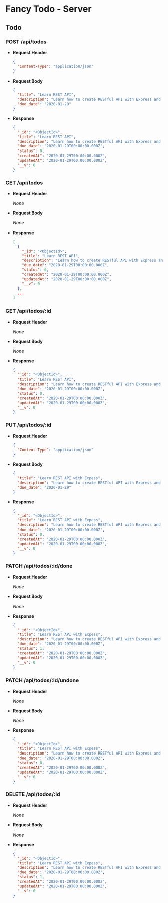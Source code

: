 # Fancy Todo - Server

## Todo

### POST /api/todos

- **Request Header**

  ```json
  {
    "Content-Type": "application/json"
  }
  ```

- **Request Body**

  ```json
  {
    "title": "Learn REST API",
    "description": "Learn how to create RESTful API with Express and MongoDB",
    "due_date": "2020-01-29"
  }
  ```

- **Response**

  ```json
  {
    "_id": "<ObjectId>",
    "title": "Learn REST API",
    "description": "Learn how to create RESTful API with Express and MongoDB",
    "due_date": "2020-01-29T00:00:00.000Z",
    "status": 0,
    "createdAt": "2020-01-29T00:00:00.000Z",
    "updatedAt": "2020-01-29T00:00:00.000Z",
    "__v": 0
  }
  ```

### GET /api/todos

- **Request Header**

  _None_

- **Request Body**

  _None_

- **Response**

  ```json
  [
    {
      "_id": "<ObjectId>",
      "title": "Learn REST API",
      "description": "Learn how to create RESTful API with Express and MongoDB",
      "due_date": "2020-01-29T00:00:00.000Z",
      "status": 0,
      "createdAt": "2020-01-29T00:00:00.000Z",
      "updatedAt": "2020-01-29T00:00:00.000Z",
      "__v": 0
    },
    ...
  ]
  ```

### GET /api/todos/:id

- **Request Header**

  _None_

- **Request Body**

  _None_

- **Response**

  ```json
  {
    "_id": "<ObjectId>",
    "title": "Learn REST API",
    "description": "Learn how to create RESTful API with Express and MongoDB",
    "due_date": "2020-01-29T00:00:00.000Z",
    "status": 0,
    "createdAt": "2020-01-29T00:00:00.000Z",
    "updatedAt": "2020-01-29T00:00:00.000Z",
    "__v": 0
  }
  ```

### PUT /api/todos/:id

- **Request Header**

  ```json
  {
    "Content-Type": "application/json"
  }
  ```

- **Request Body**

  ```json
  {
    "title": "Learn REST API with Expess",
    "description": "Learn how to create RESTful API with Express and No-SQL",
    "due_date": "2020-01-29"
  }
  ```

- **Response**

  ```json
  {
    "_id": "<ObjectId>",
    "title": "Learn REST API with Expess",
    "description": "Learn how to create RESTful API with Express and No-SQL",
    "due_date": "2020-01-29T00:00:00.000Z",
    "status": 0,
    "createdAt": "2020-01-29T00:00:00.000Z",
    "updatedAt": "2020-01-29T00:00:00.000Z",
    "__v": 0
  }
  ```

### PATCH /api/todos/:id/done

- **Request Header**

  _None_

- **Request Body**

  _None_

- **Response**

  ```json
  {
    "_id": "<ObjectId>",
    "title": "Learn REST API with Expess",
    "description": "Learn how to create RESTful API with Express and No-SQL",
    "due_date": "2020-01-29T00:00:00.000Z",
    "status": 1,
    "createdAt": "2020-01-29T00:00:00.000Z",
    "updatedAt": "2020-01-29T00:00:00.000Z",
    "__v": 0
  }
  ```

### PATCH /api/todos/:id/undone

- **Request Header**

  _None_

- **Request Body**

  _None_

- **Response**

  ```json
  {
    "_id": "<ObjectId>",
    "title": "Learn REST API with Expess",
    "description": "Learn how to create RESTful API with Express and No-SQL",
    "due_date": "2020-01-29T00:00:00.000Z",
    "status": 0,
    "createdAt": "2020-01-29T00:00:00.000Z",
    "updatedAt": "2020-01-29T00:00:00.000Z",
    "__v": 0
  }
  ```

### DELETE /api/todos/:id

- **Request Header**

  _None_

- **Request Body**

  _None_

- **Response**

  ```json
  {
    "_id": "<ObjectId>",
    "title": "Learn REST API with Expess",
    "description": "Learn how to create RESTful API with Express and No-SQL",
    "due_date": "2020-01-29T00:00:00.000Z",
    "status": 1,
    "createdAt": "2020-01-29T00:00:00.000Z",
    "updatedAt": "2020-01-29T00:00:00.000Z",
    "__v": 0
  }
  ```
